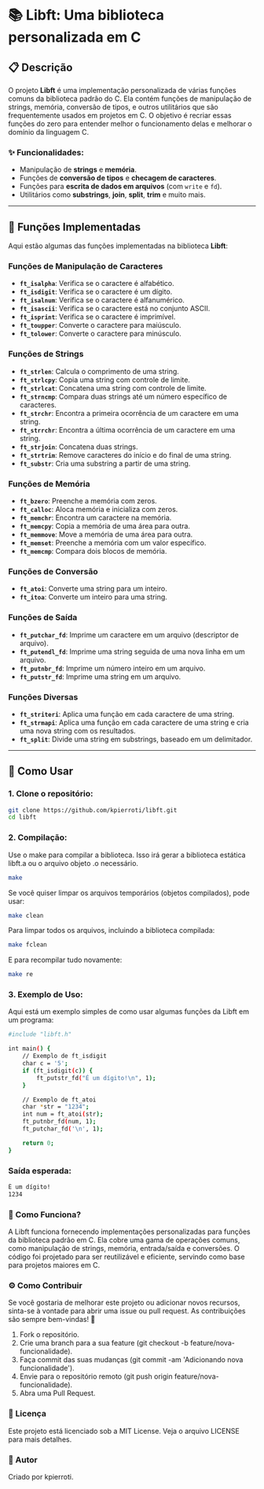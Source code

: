 # 📚 **Libft**: Uma biblioteca personalizada em C

## 📋 Descrição

O projeto **Libft** é uma implementação personalizada de várias funções comuns da biblioteca padrão do C. Ela contém funções de manipulação de strings, memória, conversão de tipos, e outros utilitários que são frequentemente usados em projetos em C. O objetivo é recriar essas funções do zero para entender melhor o funcionamento delas e melhorar o domínio da linguagem C.

### ✨ Funcionalidades:
- Manipulação de **strings** e **memória**.
- Funções de **conversão de tipos** e **checagem de caracteres**.
- Funções para **escrita de dados em arquivos** (com `write` e `fd`).
- Utilitários como **substrings**, **join**, **split**, **trim** e muito mais.

---

## 🧰 Funções Implementadas

Aqui estão algumas das funções implementadas na biblioteca **Libft**:

### Funções de Manipulação de Caracteres

- **`ft_isalpha`**: Verifica se o caractere é alfabético.
- **`ft_isdigit`**: Verifica se o caractere é um dígito.
- **`ft_isalnum`**: Verifica se o caractere é alfanumérico.
- **`ft_isascii`**: Verifica se o caractere está no conjunto ASCII.
- **`ft_isprint`**: Verifica se o caractere é imprimível.
- **`ft_toupper`**: Converte o caractere para maiúsculo.
- **`ft_tolower`**: Converte o caractere para minúsculo.

### Funções de Strings

- **`ft_strlen`**: Calcula o comprimento de uma string.
- **`ft_strlcpy`**: Copia uma string com controle de limite.
- **`ft_strlcat`**: Concatena uma string com controle de limite.
- **`ft_strncmp`**: Compara duas strings até um número específico de caracteres.
- **`ft_strchr`**: Encontra a primeira ocorrência de um caractere em uma string.
- **`ft_strrchr`**: Encontra a última ocorrência de um caractere em uma string.
- **`ft_strjoin`**: Concatena duas strings.
- **`ft_strtrim`**: Remove caracteres do início e do final de uma string.
- **`ft_substr`**: Cria uma substring a partir de uma string.

### Funções de Memória

- **`ft_bzero`**: Preenche a memória com zeros.
- **`ft_calloc`**: Aloca memória e inicializa com zeros.
- **`ft_memchr`**: Encontra um caractere na memória.
- **`ft_memcpy`**: Copia a memória de uma área para outra.
- **`ft_memmove`**: Move a memória de uma área para outra.
- **`ft_memset`**: Preenche a memória com um valor específico.
- **`ft_memcmp`**: Compara dois blocos de memória.

### Funções de Conversão

- **`ft_atoi`**: Converte uma string para um inteiro.
- **`ft_itoa`**: Converte um inteiro para uma string.

### Funções de Saída

- **`ft_putchar_fd`**: Imprime um caractere em um arquivo (descriptor de arquivo).
- **`ft_putendl_fd`**: Imprime uma string seguida de uma nova linha em um arquivo.
- **`ft_putnbr_fd`**: Imprime um número inteiro em um arquivo.
- **`ft_putstr_fd`**: Imprime uma string em um arquivo.

### Funções Diversas

- **`ft_striteri`**: Aplica uma função em cada caractere de uma string.
- **`ft_strmapi`**: Aplica uma função em cada caractere de uma string e cria uma nova string com os resultados.
- **`ft_split`**: Divide uma string em substrings, baseado em um delimitador.

---

## 🚀 Como Usar

### 1. **Clone o repositório:**

```bash
git clone https://github.com/kpierroti/libft.git
cd libft
```

### 2. **Compilação:**
Use o make para compilar a biblioteca. Isso irá gerar a biblioteca estática libft.a ou o arquivo objeto .o necessário.

```bash
make
```
Se você quiser limpar os arquivos temporários (objetos compilados), pode usar:

```bash
make clean
```
Para limpar todos os arquivos, incluindo a biblioteca compilada:

```bash
make fclean
```
E para recompilar tudo novamente:

```bash
make re
```

### 3. **Exemplo de Uso:**
Aqui está um exemplo simples de como usar algumas funções da Libft em um programa:

```bash
#include "libft.h"

int main() {
    // Exemplo de ft_isdigit
    char c = '5';
    if (ft_isdigit(c)) {
        ft_putstr_fd("É um dígito!\n", 1);
    }

    // Exemplo de ft_atoi
    char *str = "1234";
    int num = ft_atoi(str);
    ft_putnbr_fd(num, 1);
    ft_putchar_fd('\n', 1);

    return 0;
}
```

### **Saída esperada:**

```bash
É um dígito!
1234
```

### **🧠 Como Funciona?**
A Libft funciona fornecendo implementações personalizadas para funções da biblioteca padrão em C. Ela cobre uma gama de operações comuns, como manipulação de strings, memória, entrada/saída e conversões. O código foi projetado para ser reutilizável e eficiente, servindo como base para projetos maiores em C.

### **⚙️ Como Contribuir**
Se você gostaria de melhorar este projeto ou adicionar novos recursos, sinta-se à vontade para abrir uma issue ou pull request. As contribuições são sempre bem-vindas! 🚀
1. Fork o repositório.
2. Crie uma branch para a sua feature (git checkout -b feature/nova-funcionalidade).
3. Faça commit das suas mudanças (git commit -am 'Adicionando nova funcionalidade').
4. Envie para o repositório remoto (git push origin feature/nova-funcionalidade).
5. Abra uma Pull Request.
   
### **🔗 Licença**
Este projeto está licenciado sob a MIT License. Veja o arquivo LICENSE para mais detalhes.

### **🤖 Autor**
Criado por kpierroti.
